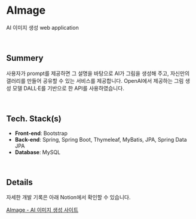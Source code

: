 # AImage
AI 이미지 생성 web application 

<br>

## Summery
사용자가 prompt를 제공하면 그 설명을 바탕으로 AI가 그림을 생성해 주고, 자신만의 갤러리를 만들어 공유할 수 있는 서비스를 제공합니다.
OpenAI에서 제공하는 그림 생성 모델 DALL·E를 기반으로 한 API를 사용하였습니다.

<br>

## Tech. Stack(s)
* **Front-end**: Bootstrap
* **Back-end**: Spring, Spring Boot, Thymeleaf, MyBatis, JPA, Spring Data JPA
* **Database**: MySQL

<br>

## Details
자세한 개발 기록은 아래 Notion에서 확인할 수 있습니다. <br>

[AImage - AI 이미지 생성 사이트](https://davidy87.notion.site/02d3352aaf7d4598949a861f4aac05ec?v=8a7aa4850cbe4b548835b3b26e5beafc&pvs=4)

